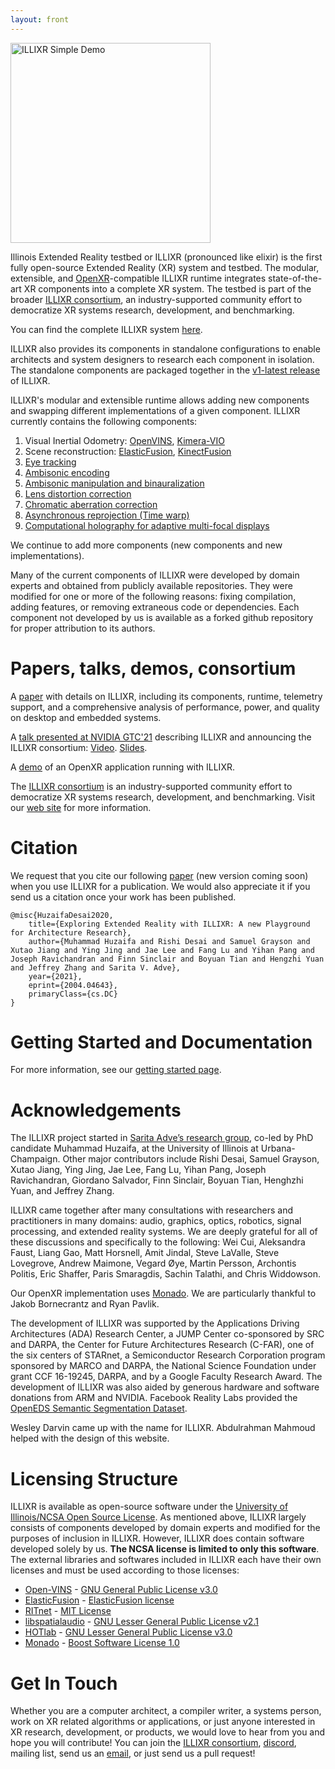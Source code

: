 ```yaml
---
layout: front
---
```


<a href="https://youtu.be/GVcCW8WgEDY"><img alt="ILLIXR Simple Demo" src="https://img.youtube.com/vi/GVcCW8WgEDY/0.jpg" style="width: 320px" class="center"></a>

Illinois Extended Reality testbed or ILLIXR (pronounced like elixir) is the first fully open-source Extended Reality (XR) system and testbed. The modular, extensible, and [OpenXR](https://www.khronos.org/openxr)-compatible ILLIXR runtime integrates state-of-the-art XR components into a complete XR system. The testbed is part of the broader [ILLIXR consortium](http://illixr.org), an industry-supported community effort to democratize XR systems research, development, and benchmarking.

You can find the complete ILLIXR system [here](https://github.com/ILLIXR/ILLIXR).

ILLIXR also provides its components in standalone configurations to enable architects and system designers to research each component in isolation. The standalone components are packaged together in the [v1-latest release](https://github.com/ILLIXR/ILLIXR/releases/tag/v1-latest) of ILLIXR. 

ILLIXR's modular and extensible runtime allows adding new components and swapping different implementations of a given component. ILLIXR currently contains the following components: 

1. Visual Inertial Odometry: [OpenVINS](https://github.com/ILLIXR/open_vins), [Kimera-VIO](https://github.com/ILLIXR/Kimera-VIO)
2. Scene reconstruction: [ElasticFusion](https://github.com/ILLIXR/ElasticFusion), [KinectFusion](https://github.com/ILLIXR/KinectFusionApp/tree/illixr-integration)
3. [Eye tracking](https://github.com/ILLIXR/RITnet)
4. [Ambisonic encoding](https://github.com/ILLIXR/audio_pipeline)
5. [Ambisonic manipulation and binauralization](https://github.com/ILLIXR/audio_pipeline)
6. [Lens distortion correction](https://github.com/ILLIXR/visual_postprocessing)
7. [Chromatic aberration correction](https://github.com/ILLIXR/visual_postprocessing)
8. [Asynchronous reprojection (Time warp)](https://github.com/ILLIXR/visual_postprocessing)
9. [Computational holography for adaptive multi-focal displays](https://github.com/ILLIXR/HOTlab)

We continue to add more components (new components and new implementations). 

Many of the current components of ILLIXR were developed by domain experts and obtained from publicly available repositories. They were modified for one or more of the following reasons: fixing compilation, adding features, or removing extraneous code or dependencies. Each component not developed by us is available as a forked github repository for proper attribution to its authors.

# Papers, talks, demos, consortium

A [paper](https://arxiv.org/abs/2004.04643) with details on ILLIXR, including its components, runtime, telemetry support, and a comprehensive analysis of performance, power, and quality on desktop and embedded systems.

A [talk presented at NVIDIA GTC'21](https://www.nvidia.com/en-us/gtc/catalog/?search.primarytopic=option_1564595704881&search.sessiontype=option_1614028602338&search.primaryindustrysegment=option_1563402697134&search=An%20Open-Source%20Testbed#/) describing ILLIXR and announcing the ILLIXR consortium: [Video](https://youtu.be/ZY98lWksnpM). [Slides](https://ws.engr.illinois.edu/sitemanager/getfile.asp?id=2971). 

A [demo](https://youtu.be/GVcCW8WgEDY) of an OpenXR application running with ILLIXR.

The [ILLIXR consortium](http://illixr.org) is an industry-supported community effort to democratize XR systems research, development, and benchmarking. Visit our [web site](http://illixr.org) for more information.

# Citation

We request that you cite our following [paper](https://arxiv.org/abs/2004.04643) (new version coming soon) when you use ILLIXR for a publication. We would also appreciate it if you send us a citation once your work has been published.

```
@misc{HuzaifaDesai2020,
    title={Exploring Extended Reality with ILLIXR: A new Playground for Architecture Research},
    author={Muhammad Huzaifa and Rishi Desai and Samuel Grayson and Xutao Jiang and Ying Jing and Jae Lee and Fang Lu and Yihan Pang and Joseph Ravichandran and Finn Sinclair and Boyuan Tian and Hengzhi Yuan and Jeffrey Zhang and Sarita V. Adve},
    year={2021},
    eprint={2004.04643},
    primaryClass={cs.DC}
}
```

# Getting Started and Documentation

For more information, see our [getting started page](https://illixr.github.io/ILLIXR/getting_started/).

# Acknowledgements

The ILLIXR project started in [Sarita Adve’s research group](http://rsim.cs.illinois.edu/), co-led by PhD candidate Muhammad Huzaifa, at the University of Illinois at Urbana-Champaign. Other major contributors include Rishi Desai, Samuel Grayson, Xutao Jiang, Ying Jing, Jae Lee, Fang Lu, Yihan Pang, Joseph Ravichandran, Giordano Salvador, Finn Sinclair, Boyuan Tian, Henghzhi Yuan, and Jeffrey Zhang.

ILLIXR came together after many consultations with researchers and practitioners in many domains: audio, graphics, optics, robotics, signal processing, and extended reality systems. We are deeply grateful for all of these discussions and specifically to the following: Wei Cui, Aleksandra Faust, Liang Gao, Matt Horsnell, Amit Jindal, Steve LaValle, Steve Lovegrove, Andrew Maimone, Vegard &#216;ye, Martin Persson, Archontis Politis, Eric Shaffer, Paris Smaragdis, Sachin Talathi, and Chris Widdowson.

Our OpenXR implementation uses [Monado](https://monado.dev). We are particularly thankful to Jakob Bornecrantz and Ryan Pavlik.

The development of ILLIXR was supported by the Applications Driving Architectures (ADA) Research Center, a JUMP Center co-sponsored by SRC and DARPA, the Center for Future Architectures Research (C-FAR), one of the six centers of STARnet, a Semiconductor Research Corporation program sponsored by MARCO and DARPA, the National Science Foundation under grant CCF 16-19245, DARPA, and by a Google Faculty Research Award. The development of ILLIXR was also aided by generous hardware and software donations from ARM and NVIDIA. Facebook Reality Labs provided the [OpenEDS Semantic Segmentation Dataset](https://research.fb.com/programs/openeds-challenge/).

Wesley Darvin came up with the name for ILLIXR. Abdulrahman Mahmoud helped with the design of this website.

# Licensing Structure

ILLIXR is available as open-source software under the [University of Illinois/NCSA Open Source License](https://github.com/ILLIXR/illixr.github.io/blob/master/LICENSE). As mentioned above, ILLIXR largely consists of components developed by domain experts and modified for the purposes of inclusion in ILLIXR. However, ILLIXR does contain software developed solely by us. **The NCSA license is limited to only this software**. The external libraries and softwares included in ILLIXR each have their own licenses and must be used according to those licenses:

- [Open-VINS](https://github.com/rpng/open_vins) - [GNU General Public License v3.0](https://www.gnu.org/licenses/gpl-3.0.html)
- [ElasticFusion](https://github.com/mp3guy/ElasticFusion) - [ElasticFusion license](https://github.com/mp3guy/ElasticFusion/blob/master/LICENSE.txt)
- [RITnet](https://github.com/ILLIXR/RITnet) - [MIT License](https://github.com/AayushKrChaudhary/RITnet/blob/master/License.md)
- [libspatialaudio](https://github.com/videolabs/libspatialaudio) - [GNU Lesser General Public License v2.1](https://www.gnu.org/licenses/old-licenses/lgpl-2.1.html)
- [HOTlab](https://github.com/MartinPersson/HOTlab) - [GNU Lesser General Public License v3.0](https://www.gnu.org/licenses/lgpl-3.0.html)
- [Monado](https://gitlab.freedesktop.org/monado/monado) - [Boost Software License 1.0](https://choosealicense.com/licenses/bsl-1.0)

# Get In Touch

Whether you are a computer architect, a compiler writer, a systems person, work on XR related algorithms or applications, or just anyone interested in XR research, development, or products, we would love to hear from you and hope you will contribute! You can join the [ILLIXR consortium](http://illixr.org), [discord](https://discord.gg/upkvy7x3W4), mailing list, send us an [email](mailto:illixr@cs.illinois.edu), or just send us a pull request!
